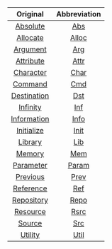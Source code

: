 |Original|Abbreviation|
|:---:|:---:|
|[Absolute](https://www.abbreviations.com/abbreviation/Absolute)|[Abs](https://www.abbreviations.com/ABS)|
|[Allocate](https://www.abbreviations.com/abbreviation/allocate)|[Alloc](https://www.abbreviations.com/ALLOC)|
|[Argument](https://www.abbreviations.com/abbreviation/argument)|[Arg](https://www.abbreviations.com/serp.php?st=ARG&p=2)|
|[Attribute](https://www.abbreviations.com/abbreviation/Attribute)|[Attr](https://www.abbreviations.com/ATTR)|
|[Character](https://www.abbreviations.com/abbreviation/character)|[Char](https://www.abbreviations.com/CHAR)|
|[Command](https://www.abbreviations.com/abbreviation/Command)|[Cmd](https://www.abbreviations.com/CMD)|
|[Destination](https://www.abbreviations.com/abbreviation/destination)|[Dst](https://www.abbreviations.com/serp.php?st=DST&p=2)|
|[Infinity](https://www.abbreviations.com/abbreviation/Infinity)|[Inf](https://www.abbreviations.com/INF)|
|[Information](https://www.abbreviations.com/abbreviation/information)|[Info](https://www.abbreviations.com/INFO)|
|[Initialize](https://www.abbreviations.com/abbreviation/initialize)|[Init](https://www.abbreviations.com/INIT)|
|[Library](https://www.abbreviations.com/abbreviation/Library)|[Lib](https://www.abbreviations.com/LIB)|
|[Memory](https://www.abbreviations.com/abbreviation/memory)|[Mem](https://www.abbreviations.com/MEM)|
|[Parameter](https://www.abbreviations.com/abbreviation/parameter)|[Param](https://www.abbreviations.com/PARAM)|
|[Previous](https://www.abbreviations.com/abbreviation/previous)|[Prev](https://www.abbreviations.com/PREV)|
|[Reference](https://www.abbreviations.com/abbreviation/reference)|[Ref](https://www.abbreviations.com/REF)|
|[Repository](https://www.abbreviations.com/abbreviation/repository)|[Repo](https://www.abbreviations.com/REPO)|
|[Resource](https://www.abbreviations.com/abbreviation/resource)|[Rsrc](https://www.abbreviations.com/RSRC)|
|[Source](https://www.abbreviations.com/abbreviation/Source)|[Src](https://www.abbreviations.com/serp.php?st=SRC&p=5)|
|[Utility](https://www.abbreviations.com/abbreviation/utilities)|[Util](https://www.abbreviations.com/UTIL)|
